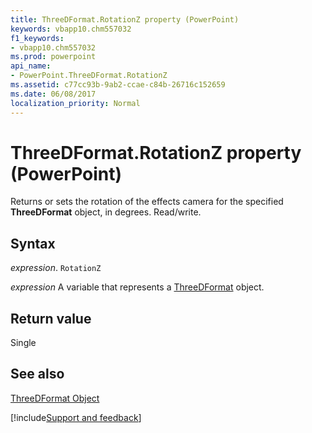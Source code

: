 ```yaml
---
title: ThreeDFormat.RotationZ property (PowerPoint)
keywords: vbapp10.chm557032
f1_keywords:
- vbapp10.chm557032
ms.prod: powerpoint
api_name:
- PowerPoint.ThreeDFormat.RotationZ
ms.assetid: c77cc93b-9ab2-ccae-c84b-26716c152659
ms.date: 06/08/2017
localization_priority: Normal
---
```



# ThreeDFormat.RotationZ property (PowerPoint)

Returns or sets the rotation of the effects camera for the specified  **ThreeDFormat** object, in degrees. Read/write.


## Syntax

_expression_. `RotationZ`

_expression_ A variable that represents a [ThreeDFormat](PowerPoint.ThreeDFormat.md) object.


## Return value

Single


## See also


[ThreeDFormat Object](PowerPoint.ThreeDFormat.md)

[!include[Support and feedback](~/includes/feedback-boilerplate.md)]